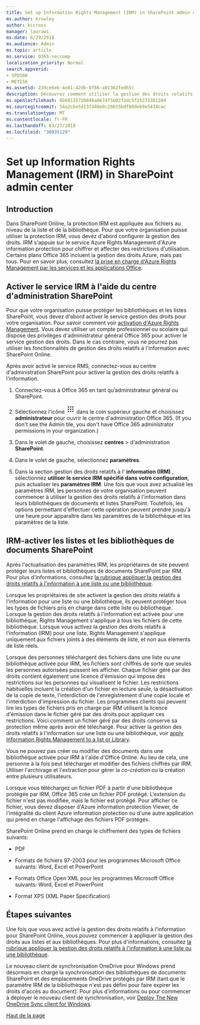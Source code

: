 ```yaml
---
title: Set up Information Rights Management (IRM) in SharePoint admin center
ms.author: krowley
author: kccross
manager: laurawi
ms.date: 6/29/2018
ms.audience: Admin
ms.topic: article
ms.service: O365-seccomp
localization_priority: Normal
search.appverid:
- SPO160
- MET150
ms.assetid: 239ce6eb-4e81-42db-bf86-a01362fed65c
description: Découvrez comment utiliser la gestion des droits relatifs à l'information (IRM) de SharePoint Online via Microsoft Azure Active Directory Rights Management Services (RMS) pour protéger les listes et les bibliothèques de documents SharePoint.
ms.openlocfilehash: 6b68135720846a0e74f5b0272dc5f25272381284
ms.sourcegitcommit: 54a2cbe5d13f448e0c28655bdf88deb9e5434cac
ms.translationtype: MT
ms.contentlocale: fr-FR
ms.lasthandoff: 03/27/2019
ms.locfileid: "30935129"
---
```

# <a name="set-up-information-rights-management-irm-in-sharepoint-admin-center"></a>Set up Information Rights Management (IRM) in SharePoint admin center

## <a name="introduction"></a>Introduction

Dans SharePoint Online, la protection IRM est appliquée aux fichiers au niveau de la liste et de la bibliothèque. Pour que votre organisation puisse utiliser la protection IRM, vous devez d'abord configurer la gestion des droits. IRM s'appuie sur le service Azure Rights Management d'Azure information protection pour chiffrer et affecter des restrictions d'utilisation. Certains plans Office 365 incluent la gestion des droits Azure, mais pas tous. Pour en savoir plus, consultez [la prise en charge d'Azure Rights Management par les services et les applications Office](https://docs.microsoft.com/azure/information-protection/understand-explore/office-apps-services-support).
  
## <a name="turn-on-irm-service-using-sharepoint-admin-center"></a>Activer le service IRM à l'aide du centre d'administration SharePoint

Pour que votre organisation puisse protéger les bibliothèques et les listes SharePoint, vous devez d'abord activer le service gestion des droits pour votre organisation. Pour savoir comment voir [activation d'Azure Rights Management](https://docs.microsoft.com/information-protection/deploy-use/activate-service). Vous devez utiliser un compte professionnel ou scolaire qui dispose des privilèges d'administrateur général Office 365 pour activer le service gestion des droits. Dans le cas contraire, vous ne pourrez pas utiliser les fonctionnalités de gestion des droits relatifs à l'information avec SharePoint Online.
  
Après avoir activé le service RMS, connectez-vous au centre d'administration SharePoint pour activer la gestion des droits relatifs à l'information.
  
1. Connectez-vous à Office 365 en tant qu’administrateur général ou SharePoint.
    
2. Sélectionnez l'icône ![du lanceur d'applications l'icône du lanceur d'applications dans Office 365](media/e5aee650-c566-4100-aaad-4cc2355d909f.png) dans le coin supérieur gauche et choisissez **administrateur** pour ouvrir le centre d'administration Office 365. (If you don't see the Admin tile, you don't have Office 365 administrator permissions in your organization.) 
    
3. Dans le volet de gauche, choisissez **centres** \> d'administration **SharePoint**.
    
4. Dans le volet de gauche, sélectionnez **paramètres**.
    
5. Dans la section gestion des droits relatifs à l' **information (IRM)** , sélectionnez **utiliser le service IRM spécifié dans votre configuration**, puis actualiser les **paramètres IRM**. Une fois que vous avez actualisé les paramètres IRM, les personnes de votre organisation peuvent commencer à utiliser la gestion des droits relatifs à l'information dans leurs bibliothèques de documents et listes SharePoint. Toutefois, les options permettant d'effectuer cette opération peuvent prendre jusqu'à une heure pour apparaître dans les paramètres de la bibliothèque et les paramètres de la liste.
    
## <a name="irm-enable-sharepoint-document-libraries-and-lists"></a>IRM-activer les listes et les bibliothèques de documents SharePoint
<a name="__toc220831191"> </a>

Après l'actualisation des paramètres IRM, les propriétaires de site peuvent protéger leurs listes et bibliothèques de documents SharePoint par IRM. Pour plus d'informations, consultez [la rubrique appliquer la gestion des droits relatifs à l'information à une liste ou une bibliothèque](apply-irm-to-a-list-or-library.md).
  
Lorsque les propriétaires de site activent la gestion des droits relatifs à l'information pour une liste ou une bibliothèque, ils peuvent protéger tous les types de fichiers pris en charge dans cette liste ou bibliothèque. Lorsque la gestion des droits relatifs à l'information est activée pour une bibliothèque, Rights Management s'applique à tous les fichiers de cette bibliothèque. Lorsque vous activez la gestion des droits relatifs à l'information (IRM) pour une liste, Rights Management s'applique uniquement aux fichiers joints à des éléments de liste, et non aux éléments de liste réels.
  
Lorsque des personnes téléchargent des fichiers dans une liste ou une bibliothèque activée pour IRM, les fichiers sont chiffrés de sorte que seules les personnes autorisées puissent les afficher. Chaque fichier géré par des droits contient également une licence d'émission qui impose des restrictions sur les personnes qui visualisent le fichier. Les restrictions habituelles incluent la création d'un fichier en lecture seule, la désactivation de la copie de texte, l'interdiction de l'enregistrement d'une copie locale et l'interdiction d'impression du fichier. Les programmes clients qui peuvent lire les types de fichiers pris en charge par IRM utilisent la licence d'émission dans le fichier géré par des droits pour appliquer ces restrictions. Voici comment un fichier géré par des droits conserve sa protection même après avoir été téléchargé. Pour activer la gestion des droits relatifs à l'information sur une liste ou une bibliothèque, voir [apply Information Rights Management to a list or Library](apply-irm-to-a-list-or-library.md).
  
Vous ne pouvez pas créer ou modifier des documents dans une bibliothèque activée pour IRM à l'aide d'Office Online. Au lieu de cela, une personne à la fois peut télécharger et modifier des fichiers chiffrés par IRM. Utiliser l'archivage et l'extraction pour gérer la *co-création* ou la création entre plusieurs utilisateurs. 
  
Lorsque vous téléchargez un fichier PDF à partir d'une bibliothèque protégée par IRM, Office 365 crée un fichier PDF protégé. L'extension du fichier n'est pas modifiée, mais le fichier est protégé. Pour afficher ce fichier, vous devez disposer d'Azure information protection Viewer, de l'intégralité du client Azure information protection ou d'une autre application qui prend en charge l'affichage des fichiers PDF protégés. 
  
SharePoint Online prend en charge le chiffrement des types de fichiers suivants:
  
- PDF
    
- Formats de fichiers 97-2003 pour les programmes Microsoft Office suivants: Word, Excel et PowerPoint
    
- Formats Office Open XML pour les programmes Microsoft Office suivants: Word, Excel et PowerPoint
    
- Format XPS (XML Paper Specification)
    
## <a name="next-steps"></a>Étapes suivantes
<a name="__toc220831191"> </a>

Une fois que vous avez activé la gestion des droits relatifs à l'information pour SharePoint Online, vous pouvez commencer à appliquer la gestion des droits aux listes et aux bibliothèques. Pour plus d'informations, consultez [la rubrique appliquer la gestion des droits relatifs à l'information à une liste ou une bibliothèque](apply-irm-to-a-list-or-library.md).
  
Le nouveau client de synchronisation OneDrive pour Windows prend désormais en charge la synchronisation des bibliothèques de documents SharePoint et des emplacements OneDrive protégés par IRM (tant que le paramètre IRM de la bibliothèque n'est pas défini pour faire expirer les droits d'accès au document). Pour plus d'informations ou pour commencer à déployer le nouveau client de synchronisation, voir [Deploy The New OneDrive Sync client for Windows](https://support.office.com/article/3f3a511c-30c6-404a-98bf-76f95c519668).
  
[Haut de la page](#introduction)  

